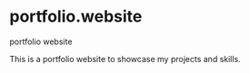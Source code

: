 # portfolio.website
portfolio website

This  is a portfolio website to showcase my projects and skills.
